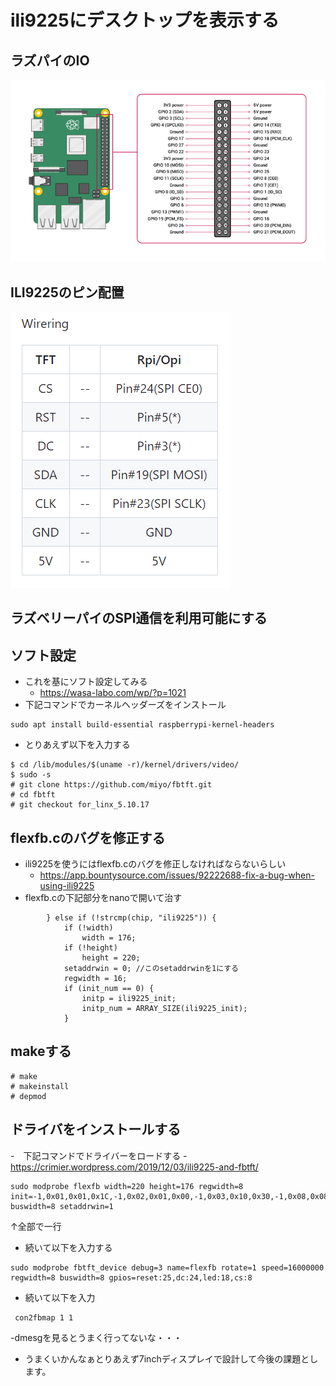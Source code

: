 # ili9225にデスクトップを表示する
## ラズパイのIO
![](images/20230508213253.png)

## ILI9225のピン配置
![](images/20230508232208.png)

## ラズベリーパイのSPI通信を利用可能にする

## ソフト設定
- これを基にソフト設定してみる
    - https://wasa-labo.com/wp/?p=1021
- 下記コマンドでカーネルヘッダーズをインストール
```
sudo apt install build-essential raspberrypi-kernel-headers
```
- とりあえず以下を入力する
```
$ cd /lib/modules/$(uname -r)/kernel/drivers/video/
$ sudo -s
# git clone https://github.com/miyo/fbtft.git
# cd fbtft
# git checkout for_linx_5.10.17
```

## flexfb.cのバグを修正する
- ili9225を使うにはflexfb.cのバグを修正しなければならないらしい
    - https://app.bountysource.com/issues/92222688-fix-a-bug-when-using-ili9225
- flexfb.cの下記部分をnanoで開いて治す
```
        } else if (!strcmp(chip, "ili9225")) {
            if (!width)
                width = 176;
            if (!height)
                height = 220;
            setaddrwin = 0; //このsetaddrwinを1にする
            regwidth = 16;
            if (init_num == 0) {
                initp = ili9225_init;
                initp_num = ARRAY_SIZE(ili9225_init);
            }
```

## makeする
```
# make
# makeinstall
# depmod
```
## ドライバをインストールする
-　下記コマンドでドライバーをロードする
    - https://crimier.wordpress.com/2019/12/03/ili9225-and-fbtft/
```
sudo modprobe flexfb width=220 height=176 regwidth=8 init=-1,0x01,0x01,0x1C,-1,0x02,0x01,0x00,-1,0x03,0x10,0x30,-1,0x08,0x08,0x08,-1,0x0C,0x00,0x00,-1,0x0F,0x08,0x01,-1,0x20,0x00,0x00,-1,0x21,0x00,0x00,-2,50,-1,0x10,0x0A,0x00,-1,0x11,0x10,0x38,-2,50,-1,0x12,0x11,0x21,-1,0x13,0x00,0x66,-1,0x14,0x5F,0x60,-1,0x30,0x00,0x00,-1,0x31,0x00,0xDB,-1,0x32,0x00,0x00,-1,0x33,0x00,0x00,-1,0x34,0x00,0xDB,-1,0x35,0x00,0x00,-1,0x36,0x00,0xAF,-1,0x37,0x00,0x00,-1,0x38,0x00,0xDB,-1,0x39,0x00,0x00,-1,0x50,0x04,0x00,-1,0x51,0x06,0x0B,-1,0x52,0x0C,0x0A,-1,0x53,0x01,0x05,-1,0x54,0x0A,0x0C,-1,0x55,0x0B,0x06,-1,0x56,0x00,0x04,-1,0x57,0x05,0x01,-1,0x58,0x0E,0x00,-1,0x59,0x00,0x0E,-2,50,-1,0x07,0x10,0x17,-3 buswidth=8 setaddrwin=1
```
↑全部で一行

- 続いて以下を入力する
```
sudo modprobe fbtft_device debug=3 name=flexfb rotate=1 speed=16000000 regwidth=8 buswidth=8 gpios=reset:25,dc:24,led:18,cs:8
```

- 続いて以下を入力
```
 con2fbmap 1 1
```

-dmesgを見るとうまく行ってないな・・・

- うまくいかんなぁとりあえず7inchディスプレイで設計して今後の課題とします。
    